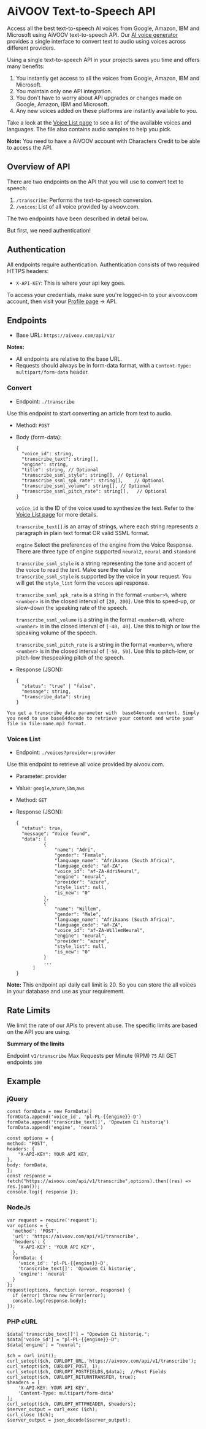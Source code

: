 # AiVOOV Text-to-Speech API

Access all the best text-to-speech AI voices from Google, Amazon, IBM and Microsoft using AiVOOV text-to-speech API. Our [AI voice generator](http://aivoov.com/) provides a single interface to convert text to audio using voices across different providers. 

Using a single text-to-speech API in your projects saves you time and offers many benefits:
1. You instantly get access to all the voices from Google, Amazon, IBM and Microsoft.
2. You maintain only one API integration.
3. You don't have to worry about API upgrades or changes made on Google, Amazon, IBM and Microsoft.
4. Any new voices added on these platforms are instantly available to you.

Take a look at the [Voice List page](https://aivoov.com/voices) to see a list of the available voices and languages. The file also contains audio samples to help you pick.

**Note:** You need to have a AiVOOV account with Characters Credit to be able to access the API.

## Overview of API

There are two endpoints on the API that you will use to convert text to speech:
1. `/transcribe`: Performs the text-to-speech conversion.
2. `/voices`: List of all voice provided by aivoov.com.

The two endpoints have been described in detail below.

But first, we need authentication!

## Authentication

All endpoints require authentication. Authentication consists of two required HTTPS headers:
- `X-API-KEY`: This is where your api key goes. 

To access your credentials, make sure you're logged-in to your aivoov.com account, then visit your [Profile page](https://aivoov.com/user/my_profile) -> API.
 
## Endpoints

- Base URL: `https://aivoov.com/api/v1/`

**Notes:**
- All endpoints are relative to the base URL.
- Requests should always be in form-data format, with a `Content-Type: multipart/form-data` header.

### Convert

- Endpoint:  `./transcribe`

Use this endpoint to start converting an article from text to audio.

- Method: `POST`

- Body (form-data):
  ```jsonc
  {
    "voice_id": string,
    "transcribe_text": string[],  
    "engine": string,
    "title": string, // Optional         
    "transcribe_ssml_style": string[], // Optional         
    "transcribe_ssml_spk_rate": string[],    // Optional      
    "transcribe_ssml_volume": string[], // Optional
    "transcribe_ssml_pitch_rate": string[],   // Optional
  }
  ```

  `voice_id` is the ID of the voice used to synthesize the text. Refer to the [Voice List page](https://aivoov.com/voices) for more details.
   
  `transcribe_text[]` is an array of strings, where each string represents a paragraph in plain text format OR valid SSML format.
  
  `engine` Select the preferences of the engine from the Voice Response. There are three type of engine supported  `neural2`, `neural` and `standard` 
  
  `transcribe_ssml_style` is a string representing the tone and accent of the voice to read the text. Make sure the value for `transcribe_ssml_style` is supported by the voice in your request. You will get the `style_list` form the `voices` api response. 

  `transcribe_ssml_spk_rate` is a string in the format `<number>%`, where `<number>` is in the closed interval of `[20, 200]`. Use this to speed-up, or slow-down the speaking rate of the speech. 
   
  `transcribe_ssml_volume` is a string in the format `<number>dB`, where `<number>` is in the closed interval of `[-40, 40]`. Use this to high or low the speaking volume of the speech. 
  
  `transcribe_ssml_pitch_rate` is a string in the format `<number>%`, where `<number>` is in the closed interval of `[-50, 50]`. Use this to pitch-low, or pitch-low thespeaking  pitch of the speech. 
   

- Response (JSON):
  ```jsonc
  {
    "status": "true" | "false",
    "message": string,
    "transcribe_data": string
  }
  ```
`You get a transcribe_data parameter with  base64encode content.
Simply you need to use base64decode to retrieve your content and write your file in file-name.mp3 format.`

### Voices List

- Endpoint:  `./voices?provider=:provider`

Use this endpoint to retrieve all voice provided by aivoov.com.
- Parameter: provider
- Value: `google`,`azure`,`ibm`,`aws`
- Method: `GET`
  
- Response (JSON):
  ```jsonc
  {
	"status": true,
	"message": "Voice found",
	"data": [
			{
				"name": "Adri",
				"gender": "Female",
				"language_name": "Afrikaans (South Africa)",
				"language_code": "af-ZA",
				"voice_id": "af-ZA-AdriNeural",
				"engine": "neural",
				"provider": "azure",
				"style_list": null,
				"is_new": "0"
			},
			{
				"name": "Willem",
				"gender": "Male",
				"language_name": "Afrikaans (South Africa)",
				"language_code": "af-ZA",
				"voice_id": "af-ZA-WillemNeural",
				"engine": "neural",
				"provider": "azure",
				"style_list": null,
				"is_new": "0"
			}
			...
		]
  }
  ```
**Note:**  This endpoint api daily call limit is 20. So you can store the all voices in your database and use as your requirement.

## Rate Limits

We limit the rate of our APIs to prevent abuse. The specific limits are based on the API you are using.

**Summary of the limits**

Endpoint `v1/transcribe` Max Requests per Minute (RPM) `75`
All GET endpoints `100`

 ## Example
 
### jQuery 
	const formData = new FormData()
	formData.append('voice_id', 'pl-PL-{{engine}}-D')
	formData.append('transcribe_text[]', 'Opowiem Ci historię')
	formData.append('engine', 'neural')

	const options = {
	method: "POST",
	headers: { 
		"X-API-KEY": YOUR API KEY,
	},
	body: formData,
	};
	const response =   fetch("https://aivoov.com/api/v1/transcribe",options).then((res) => res.json());
	console.log({ response });
	 
 ### NodeJs
 
		
	var request = require('request');
	var options = {
	  'method': 'POST',
	  'url': 'https://aivoov.com/api/v1/transcribe',
	  'headers': {
	    'X-API-KEY': 'YOUR API KEY',
	  },
	  formData: {
	    'voice_id': 'pl-PL-{{engine}}-D',
	    'transcribe_text[]': 'Opowiem Ci historię',
	    'engine': 'neural'
	  }
	};
	request(options, function (error, response) {
	  if (error) throw new Error(error);
	  console.log(response.body);
	});
	
### PHP cURL

	
	$data['transcribe_text[]'] = "Opowiem Ci historię."; 
	$data['voice_id'] = "pl-PL-{{engine}}-D"; 
	$data['engine'] = "neural";  

	$ch = curl_init(); 
	curl_setopt($ch, CURLOPT_URL,'https://aivoov.com/api/v1/transcribe');
	curl_setopt($ch, CURLOPT_POST, 1);
	curl_setopt($ch, CURLOPT_POSTFIELDS,$data);  //Post Fields
	curl_setopt($ch, CURLOPT_RETURNTRANSFER, true);
	$headers = [  
		'X-API-KEY: YOUR API KEY',
		'Content-Type: multipart/form-data'
	];
	curl_setopt($ch, CURLOPT_HTTPHEADER, $headers);
	$server_output = curl_exec ($ch);
	curl_close ($ch);
	$server_output = json_decode($server_output);   
	
	
